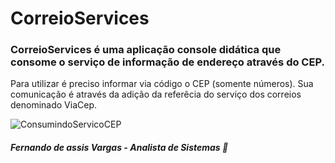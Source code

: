 # CorreioServices

### CorreioServices é uma aplicação console didática que consome o serviço de informação de endereço através do CEP.
Para utilizar é preciso informar via código o CEP (somente números). Sua comunicação é através da adição da referêcia
do serviço dos correios denominado ViaCep.

![ConsumindoServicoCEP](https://user-images.githubusercontent.com/24196482/57407055-ace32800-71b8-11e9-84a3-bbe2cedf81b6.png)

##### Fernando de assis Vargas - Analista de Sistemas  👋
